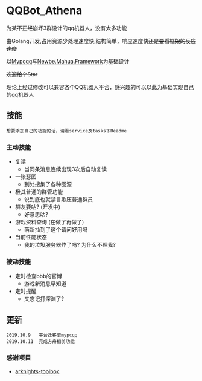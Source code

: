 # QQBot_Athena

为某~~不正经~~崩坏3群设计的qq机器人，没有太多功能

由Golang开发,占用资源少处理速度快,结构简单，响应速度快~~还是要看框架的反应速度~~

以[Mypcqq](https://www.mypcqq.cc/)与[Newbe.Mahua.Framework](https://github.com/newbe36524/Newbe.Mahua.Framework)为基础设计

~~欢迎给个Star~~

理论上经过修改可以兼容各个QQ机器人平台，感兴趣的可以以此为基础实现自己的qq机器人

## 技能
    想要添加自己的功能的话，请看service及tasks下Readme
### 主动技能
   - 复读
        - 当同条消息连续出现3次后自动复读
   - 一张瑟图
        - 到处搜集了各种图源
   - 极其普通的群管功能
        - 说到底也就禁言欺压普通群员
   - 群友要咕? (开发中)
        - 好意思咕?
   - 游戏资料查询 (在做了再做了)
        - 萌新抽到了这个请问好用吗
   - 当前性能状态
        - 我的垃圾服务器炸了吗? 为什么不理我?
### 被动技能
   - 定时检查bbb的官博
        - 游戏新消息早知道
   - 定时提醒
        - 又忘记打深渊了?
## 更新

    2019.10.9   平台迁移至mypcqq
    2019.10.11  完成方舟相关功能

### 感谢项目

   - [arknights-toolbox](https://github.com/Tsuk1ko/arknights-toolbox)
